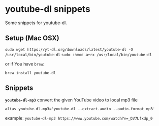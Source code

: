 # youtube-dl snippets
Some snippets for youtube-dl.

## Setup (Mac OSX)

`sudo wget https://yt-dl.org/downloads/latest/youtube-dl -O /usr/local/bin/youtube-dl`
`sudo chmod a+rx /usr/local/bin/youtube-dl`

or if You have `brew`:

`brew install youtube-dl`

## Snippets

**`youtube-dl-mp3`** convert the given YouTube video to local mp3 file

`alias youtube-dl-mp3='youtube-dl --extract-audio --audio-format mp3'`

  example: `youtube-dl-mp3 https://www.youtube.com/watch?v=_DV7Lfxdp_0`
